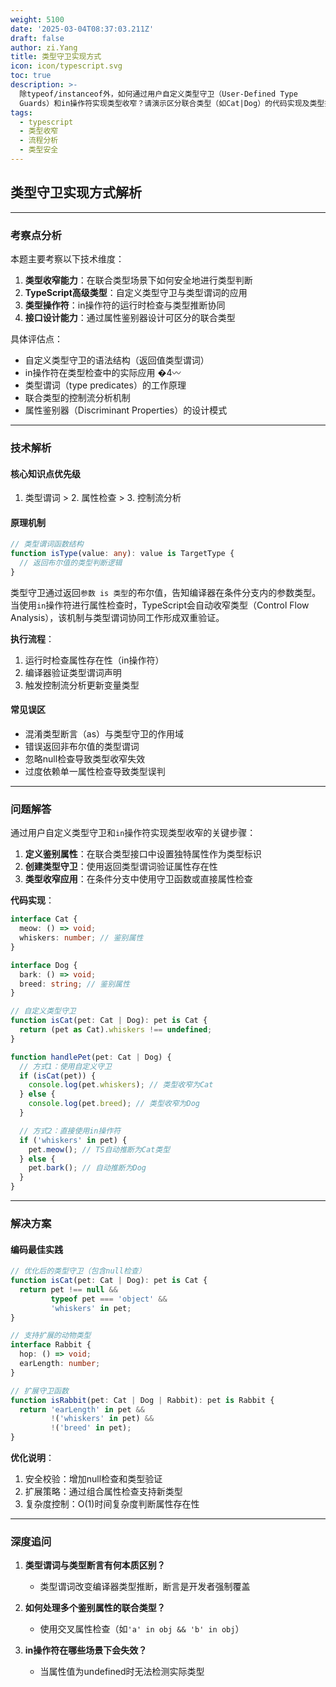 ```yaml
---
weight: 5100
date: '2025-03-04T08:37:03.211Z'
draft: false
author: zi.Yang
title: 类型守卫实现方式
icon: icon/typescript.svg
toc: true
description: >-
  除typeof/instanceof外，如何通过用户自定义类型守卫（User-Defined Type
  Guards）和in操作符实现类型收窄？请演示区分联合类型（如Cat|Dog）的代码实现及类型推断过程。
tags:
  - typescript
  - 类型收窄
  - 流程分析
  - 类型安全
---
```


## 类型守卫实现方式解析

---

### 考察点分析

本题主要考察以下技术维度：

1. **类型收窄能力**：在联合类型场景下如何安全地进行类型判断
2. **TypeScript高级类型**：自定义类型守卫与类型谓词的应用
3. **类型操作符**：in操作符的运行时检查与类型推断协同
4. **接口设计能力**：通过属性鉴别器设计可区分的联合类型

具体评估点：

- 自定义类型守卫的语法结构（返回值类型谓词）
- in操作符在类型检查中的实际应用
�4〰
- 类型谓词（type predicates）的工作原理
- 联合类型的控制流分析机制
- 属性鉴别器（Discriminant Properties）的设计模式

---

### 技术解析

#### 核心知识点优先级

1. 类型谓词 > 2. 属性检查 > 3. 控制流分析

#### 原理机制

```typescript
// 类型谓词函数结构
function isType(value: any): value is TargetType {
  // 返回布尔值的类型判断逻辑
}
```

类型守卫通过返回`参数 is 类型`的布尔值，告知编译器在条件分支内的参数类型。当使用`in`操作符进行属性检查时，TypeScript会自动收窄类型（Control Flow Analysis），该机制与类型谓词协同工作形成双重验证。

**执行流程**：

1. 运行时检查属性存在性（in操作符）
2. 编译器验证类型谓词声明
3. 触发控制流分析更新变量类型

#### 常见误区

- 混淆类型断言（as）与类型守卫的作用域
- 错误返回非布尔值的类型谓词
- 忽略null检查导致类型收窄失效
- 过度依赖单一属性检查导致类型误判

---

### 问题解答

通过用户自定义类型守卫和`in`操作符实现类型收窄的关键步骤：

1. **定义鉴别属性**：在联合类型接口中设置独特属性作为类型标识
2. **创建类型守卫**：使用返回类型谓词验证属性存在性
3. **类型收窄应用**：在条件分支中使用守卫函数或直接属性检查

**代码实现**：

```typescript
interface Cat {
  meow: () => void;
  whiskers: number; // 鉴别属性
}

interface Dog {
  bark: () => void;
  breed: string; // 鉴别属性
}

// 自定义类型守卫
function isCat(pet: Cat | Dog): pet is Cat {
  return (pet as Cat).whiskers !== undefined;
}

function handlePet(pet: Cat | Dog) {
  // 方式1：使用自定义守卫
  if (isCat(pet)) {
    console.log(pet.whiskers); // 类型收窄为Cat
  } else {
    console.log(pet.breed); // 类型收窄为Dog
  }

  // 方式2：直接使用in操作符
  if ('whiskers' in pet) {
    pet.meow(); // TS自动推断为Cat类型
  } else {
    pet.bark(); // 自动推断为Dog
  }
}
```

---

### 解决方案

#### 编码最佳实践

```typescript
// 优化后的类型守卫（包含null检查）
function isCat(pet: Cat | Dog): pet is Cat {
  return pet !== null && 
         typeof pet === 'object' && 
         'whiskers' in pet;
}

// 支持扩展的动物类型
interface Rabbit {
  hop: () => void;
  earLength: number;
}

// 扩展守卫函数
function isRabbit(pet: Cat | Dog | Rabbit): pet is Rabbit {
  return 'earLength' in pet && 
         !('whiskers' in pet) &&
         !('breed' in pet);
}
```

**优化说明**：

1. 安全校验：增加null检查和类型验证
2. 扩展策略：通过组合属性检查支持新类型
3. 复杂度控制：O(1)时间复杂度判断属性存在性

---

### 深度追问

1. **类型谓词与类型断言有何本质区别？**
   - 类型谓词改变编译器类型推断，断言是开发者强制覆盖

2. **如何处理多个鉴别属性的联合类型？**
   - 使用交叉属性检查（如`'a' in obj && 'b' in obj`）

3. **in操作符在哪些场景下会失效？**
   - 当属性值为undefined时无法检测实际类型
